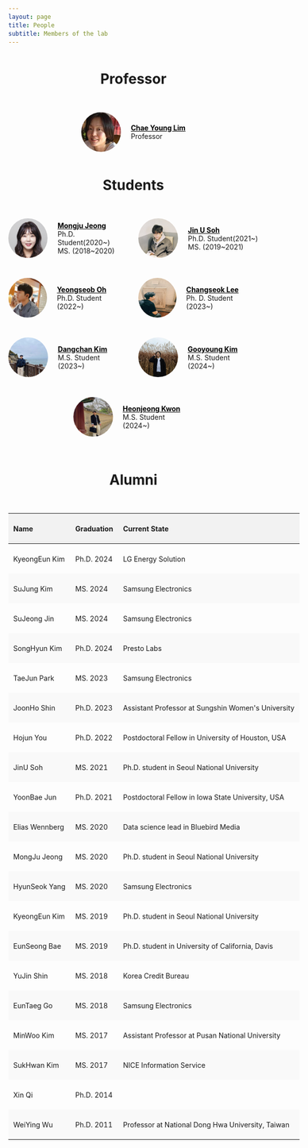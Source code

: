 ```yaml
---
layout: page
title: People
subtitle: Members of the lab
---
```

<!-- Refactored HTML for a consistent two-column layout -->

<h1>Professor</h1>

<div class="prof-container">
  <div class="image-container">
    <img src="/people/chaeyoung/files/chaeyoung.jpg" alt="Chae Young Lim">
  </div>
  <div class="text-container">
    <a class="name" href="/about/">Chae Young Lim</a>
    <p>Professor</p>
  </div>
</div>

<h1>Students</h1>
<div class="person-box">

<div class="person-container">
  <div class="image-container">
    <img src="/people/mongju/files/mongju.jpg" alt="Mongju Jeong">
    </div>
    <div class="text-container">
    <a class="name" href="/people/mongju/">Mongju Jeong</a>
    <p>Ph.D. Student(2020~)</p>
    <p>MS. (2018~2020)</p>
    </div>
</div>

<div class="person-container">
  <div class="image-container">
    <img src="/people/jinu/files/jinu.jpg" alt="Jin U Soh">
  </div>
  <div class="text-container">
    <a class="name" href="/people/jinu/">Jin U Soh</a>
    <p>Ph.D. Student(2021~)</p>
    <p>MS. (2019~2021)</p>
  </div>
</div>

<div class="person-container">
  <div class="image-container">
    <img src="/people/yeongseob/files/yeongseob.jpg" alt="Yeongseob Oh">
  </div>
  <div class="text-container">
    <a class="name" href="/people/yeongseob/">Yeongseob Oh</a>
    <p>Ph.D. Student (2022~)</p>
  </div>
</div>

<div class="person-container">
  <div class="image-container">
    <img src="/people/changseok/files/changseok.png" alt="Changseok Lee">
  </div>
  <div class="text-container">
    <a class="name" href="/people/changseok/">Changseok Lee</a>
    <p>Ph. D. Student (2023~)</p>
  </div>
</div>

<div class="person-container">
  <div class="image-container">
    <img src="/people/dangchan/files/dangchan.jpg" alt="Dangchan Kim">
  </div>
  <div class="text-container">
    <a class="name" href="/people/dangchan/">Dangchan Kim</a>
    <p>M.S. Student (2023~)</p>
  </div>
</div>


<div class="person-container">
  <div class="image-container">
    <img src="/people/gooyoung/files/gooyoung.jpg" alt="Gooyoung Kim">
  </div>
  <div class="text-container">
    <a class="name" href="/people/gooyoung/">Gooyoung Kim</a>
    <p>M.S. Student (2024~)</p>
  </div>
</div>


<div class="person-container">
  <div class="image-container">
    <img src="/people/heonjeong/files/heonjeong.jpg" alt="Heonjeong Kwon">
  </div>
  <div class="text-container">
    <a class="name" href="/people/heonjeong/">Heonjeong Kwon</a>
    <p>M.S. Student (2024~)</p>
  </div>
</div>
</div>

<h1>Alumni</h1>

<table>
  <thead>
    <tr>
      <th>Name</th>
      <th>Graduation</th>
      <th>Current State</th>
    </tr>
  </thead>
  <tbody>

  <tr>
    <td> KyeongEun Kim </td>
    <td>Ph.D. 2024</td>
    <td>LG Energy Solution </td>
  </tr>
    <tr>
      <td>SuJung Kim</td>
      <td>MS. 2024</td>
      <td>Samsung Electronics</td>
    </tr>
 <tr>
      <td>SuJeong Jin</td>
      <td>MS. 2024</td>
      <td>Samsung Electronics</td>
    </tr>
 <tr>
      <td>SongHyun Kim</td>
      <td>Ph.D. 2024</td>
      <td>Presto Labs</td>
    </tr>
<tr>
      <td>TaeJun Park</td>
      <td>MS. 2023</td>
      <td>Samsung Electronics</td>
    </tr>
   <tr>
      <td>JoonHo Shin</td>
      <td>Ph.D. 2023</td>
      <td>Assistant Professor at Sungshin Women's University</td>
    </tr>
    <tr>
      <td>Hojun You</td>
      <td>Ph.D. 2022</td>
      <td>Postdoctoral Fellow in University of Houston, USA</td>
    </tr>
  <tr>
      <td>JinU Soh</td>
      <td>MS. 2021</td>
      <td>Ph.D. student in Seoul National University</td>
    </tr>
   <tr>
      <td>YoonBae Jun</td>
      <td>Ph.D. 2021</td>
      <td>Postdoctoral Fellow in Iowa State University, USA</td>
    </tr>
<tr>
      <td>Elias Wennberg</td>
      <td>MS. 2020</td>
      <td>Data science lead in Bluebird Media</td>
    </tr>
     <tr>
      <td>MongJu Jeong</td>
      <td>MS. 2020</td>
      <td>Ph.D. student in Seoul National University</td>
    </tr>
    <tr>
      <td>HyunSeok Yang</td>
      <td>MS. 2020</td>
      <td>Samsung Electronics</td>
    </tr>
   <tr>
      <td>KyeongEun Kim</td>
      <td>MS. 2019</td>
      <td>Ph.D. student in Seoul National University</td>
    </tr>
 <tr>
      <td>EunSeong Bae</td>
      <td>MS. 2019</td>
      <td>Ph.D. student in University of California, Davis</td>
    </tr>
    <tr>
      <td>YuJin Shin</td>
      <td>MS. 2018</td>
      <td>Korea Credit Bureau</td>
    </tr>
     <tr>
      <td>EunTaeg Go</td>
      <td>MS. 2018</td>
      <td>Samsung Electronics</td>
    </tr>
   <tr>
      <td>MinWoo Kim</td>
      <td>MS. 2017</td>
      <td>Assistant Professor at Pusan National University</td>
    </tr>
    <tr>
      <td>SukHwan Kim</td>
      <td>MS. 2017</td>
      <td>NICE Information Service</td>
    </tr>
     <tr>
      <td>Xin Qi</td>
      <td>Ph.D. 2014</td>
      <td></td>
    </tr>
<tr>
      <td>WeiYing Wu</td>
      <td>Ph.D. 2011</td>
      <td>Professor at National Dong Hwa University, Taiwan</td>
    </tr>
  </tbody>
</table>

<style>
  h1 {
    margin-bottom: 50px;
    margin-top: 50px;
    text-align: center;
  }

  .prof-container {
    display: flex;
    align-items: center;
    justify-content: center;
    margin-bottom: 20px;
  }

  .person-box {
    display: flex;
    flex-wrap: wrap;
    justify-content: center; /* Center the .person-container elements */
    gap: 20px; /* Optional: Adds space between the containers */
  }

  .person-container {
    display: flex;
    align-items: center;
    justify-content: flex-start; /* Keeps content left-aligned within each .person-container */
    width: calc(50% - 10px); /* Adjust width as needed, accounting for the gap */
    margin-bottom: 20px;
  }

  .image-container {
    display: flex;
    justify-content: center;
    align-items: center;
    margin-right: 20px; /* Space between image and text */
  }

  .image-container img {
    width: 80px;
    height: 80px;
    border-radius: 50%;
  }

  .text-container {
    display: flex;
    flex-direction: column;
    justify-content: center;
  }

  .text-container p {
    margin: 0 !important; /* Remove default margin */
  }

  .text-container a {
    color: #000000; /* Sets hyperlink text to black. Adjust the color value as needed */
  }

  @media (max-width: 768px) {
    .person-box {
      justify-content: center; /* Center the .person-container elements */
    }

    .person-container {
      width: 100%; /* Full width on smaller screens */
      justify-content: center; /* Center content within each .person-container */
    }

    .table-container {
      overflow-x: auto; /* Enable horizontal scrolling for the table */
    }

    table {
      width: 100%; /* Ensure the table takes full width on smaller screens */
    }

    th, td {
      font-size: 12px; /* Reduce font size for better fit on smaller screens */
      padding: 8px; /* Reduce padding for better fit on smaller screens */
    }
  }

  .name {
    font-weight: bold;
  }

  .table-container {
    width: 100%;
    overflow-x: auto; /* Enable horizontal scrolling for the table */
  }

  table {
    width: 900px; /* Set the table width to 900px */
    margin: 0 auto; /* Center the table */
  }

  th, td {
    height: 40px; /* Set the height of table cells to 40px */
    padding: 10px;
    text-align: left;
  }

  th {
    background-color: #f2f2f2;
  }

  tr:nth-child(even) {
    background-color: #f9f9f9;
  }

  tr:hover {
    background-color: #e2e2e2;
  }
</style>
